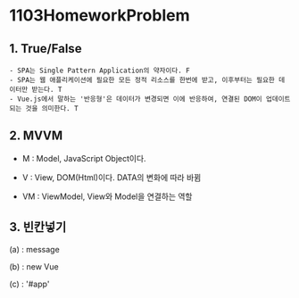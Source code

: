 # 1103HomeworkProblem



## 1. True/False

	- SPA는 Single Pattern Application의 약자이다. F
	- SPA는 웹 애플리케이션에 필요한 모든 정적 리소스를 한번에 받고, 이후부터는 필요한 데이터만 받는다. T
	- Vue.js에서 말하는 '반응형'은 데이터가 변경되면 이에 반응하여, 연결된 DOM이 업데이트되는 것을 의미한다. T



## 2. MVVM

 - M : Model, JavaScript Object이다.

 - V : View,  DOM(Html)이다. DATA의 변화에 따라 바뀜

 - VM : ViewModel, View와 Model을 연결하는 역할

   



## 3. 빈칸넣기

(a) : message

(b) : new Vue

(c) : '#app'